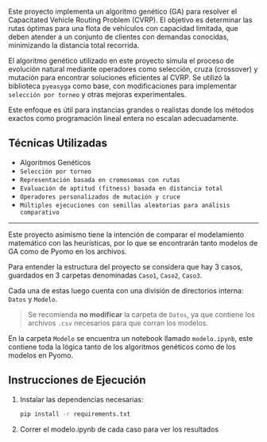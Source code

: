 Este proyecto implementa un algoritmo genético (GA) para resolver el Capacitated Vehicle Routing Problem (CVRP). El objetivo es determinar las rutas óptimas para una flota de vehículos con capacidad limitada, que deben atender a un conjunto de clientes con demandas conocidas, minimizando la distancia total recorrida.

El algoritmo genético utilizado en este proyecto simula el proceso de evolución natural mediante operadores como selección, cruza (crossover) y mutación para encontrar soluciones eficientes al CVRP. Se utilizó la biblioteca `pyeasyga` como base, con modificaciones para implementar `selección por torneo` y otras mejoras experimentales.

Este enfoque es útil para instancias grandes o realistas donde los métodos exactos como programación lineal entera no escalan adecuadamente.

## Técnicas Utilizadas

- Algoritmos Genéticos  
- `Selección por torneo`  
- `Representación basada en cromosomas con rutas`  
- `Evaluación de aptitud (fitness) basada en distancia total`  
- `Operadores personalizados de mutación y cruce`  
- `Múltiples ejecuciones con semillas aleatorias para análisis comparativo`

---

Este proyecto asimismo tiene la intención de comparar el modelamiento matemático con las heurísticas, por lo que se encontrarán tanto modelos de GA como de Pyomo en los archivos.

Para entender la estructura del proyecto se considera que hay 3 casos, guardados en 3 carpetas denominadas `Caso1`, `Caso2`, `Caso3`.

Cada una de estas luego cuenta con una división de directorios interna: `Datos` y `Modelo`.

> Se recomienda **no modificar** la carpeta de `Datos`, ya que contiene los archivos `.csv` necesarios para que corran los modelos.

En la carpeta `Modelo` se encuentra un notebook llamado `modelo.ipynb`, este contiene toda la lógica tanto de los algoritmos genéticos como de los modelos en Pyomo.

## Instrucciones de Ejecución

1. Instalar las dependencias necesarias:
   ```bash
   pip install -r requirements.txt

2. Correr el modelo.ipynb de cada caso para ver los resultados
